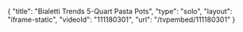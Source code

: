 {
    "title": "Bialetti Trends 5-Quart Pasta Pots",
    "type": "solo",
    "layout": "iframe-static",
    "videoId": "111180301",
    "url": "\/tvpembed\/111180301"
}